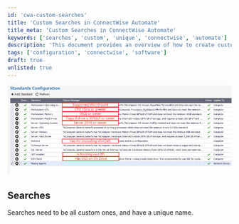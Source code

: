 ```yaml
---
id: 'cwa-custom-searches'
title: 'Custom Searches in ConnectWise Automate'
title_meta: 'Custom Searches in ConnectWise Automate'
keywords: ['searches', 'custom', 'unique', 'connectwise', 'automate']
description: 'This document provides an overview of how to create custom searches in ConnectWise Automate, emphasizing the importance of unique naming conventions for each search to ensure clarity and organization.'
tags: ['configuration', 'connectwise', 'software']
draft: true
unlisted: true
---
```

<div class='text-section scrollable'>

![Image](../../static/img/Standards-and-Health-Plugin-Best-Practices/image_1.png)

</div>

## Searches

<div class='text-section scrollable'>

Searches need to be all custom ones, and have a unique name.

</div>




